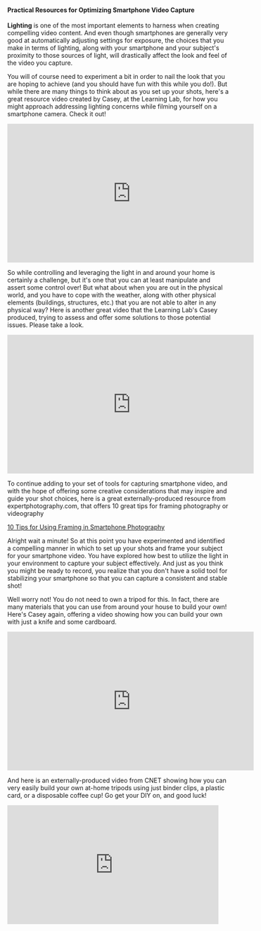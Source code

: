 #### Practical Resources for Optimizing Smartphone Video Capture

**Lighting** is one of the most important elements to harness when creating compelling video content. And even though smartphones are generally very good at automatically adjusting settings for exposure, the choices that you make in terms of lighting, along with your smartphone and your subject's proximity to those sources of light, will drastically affect the look and feel of the video you capture.

You will of course need to experiment a bit in order to nail the look that you are hoping to achieve (and you should have fun with this while you do!). But while there are many things to think about as you set up your shots, here's a great resource video created by Casey, at the Learning Lab, for how you might approach addressing lighting concerns while filming yourself on a smartphone camera. Check it out!

<iframe width="560" height="315" src="https://www.youtube.com/embed/ScEccuNE9vE" frameborder="0" allow="accelerometer; autoplay; clipboard-write; encrypted-media; gyroscope; picture-in-picture" allowfullscreen></iframe>

So while controlling and leveraging the light in and around your home is certainly a challenge, but it's one that you can at least manipulate and assert some control over! But what about when you are out in the physical world, and you have to cope with the weather, along with other physical elements (buildings, structures, etc.) that you are not able to alter in any physical way? Here is another great video that the Learning Lab's Casey produced, trying to assess and offer some solutions to those potential issues. Please take a look.

<iframe width="560" height="315" src="https://www.youtube.com/embed/S6RMNRjN3gs" frameborder="0" allow="accelerometer; autoplay; clipboard-write; encrypted-media; gyroscope; picture-in-picture" allowfullscreen></iframe>

To continue adding to your set of tools for capturing smartphone video, and with the hope of offering some creative considerations that may inspire and guide your shot choices, here is a great externally-produced resource from expertphotography.com, that offers 10 great tips for framing photography or videography

[10 Tips for Using Framing in Smartphone Photography](https://expertphotography.com/smartphone-framing-photography/)

Alright wait a minute! So at this point you have experimented and identified a compelling manner in which to set up your shots and frame your subject for your smartphone video. You have explored how best to utilize the light in your environment to capture your subject effectively. And just as you think you might be ready to record, you realize that you don't have a solid tool for stabilizing your smartphone so that you can capture a consistent and stable shot!

Well worry not! You do not need to own a tripod for this. In fact, there are many materials that you can use from around your house to build your own! Here's Casey again, offering a video showing how you can build your own with just a knife and some cardboard.

<iframe width="560" height="315" src="https://www.youtube.com/embed/9zpGA6x4h50" frameborder="0" allow="accelerometer; autoplay; clipboard-write; encrypted-media; gyroscope; picture-in-picture" allowfullscreen></iframe>

And here is an externally-produced video from CNET showing how you can very easily build your own at-home tripods using just binder clips, a plastic card, or a disposable coffee cup! Go get your DIY on, and good luck!

<iframe src="https://www.cnet.com/videos/share/3-diy-phone-tripods/" width="480" height="270" frameBorder="0" seamless="seamless" allowFullScreen></iframe>
